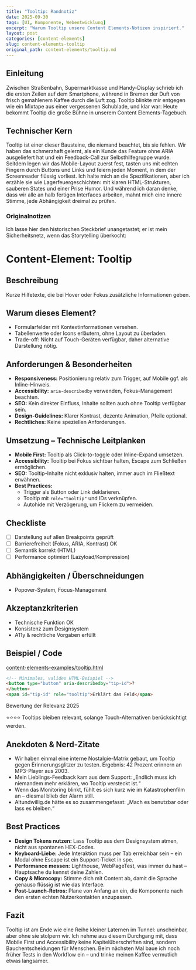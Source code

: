 ```yaml
---
title: "Tooltip: Randnotiz"
date: 2025-09-30
tags: [UI, Komponente, Webentwicklung]
excerpt: "Warum Tooltip unsere Content Elements-Notizen inspiriert."
layout: post
categories: [content-elements]
slug: content-elements-tooltip
original_path: content-elements/tooltip.md
---
```


## Einleitung
Zwischen Straßenbahn, Supermarktkasse und Handy-Display schrieb ich die ersten Zeilen auf dem Smartphone, während in Bremen der Duft von frisch gemahlenem Kaffee durch die Luft zog. Tooltip blinkte mir entgegen wie ein Mixtape aus einer vergessenen Schublade, und klar war: Heute bekommt Tooltip die große Bühne in unserem Content Elements-Tagebuch.

## Technischer Kern
Tooltip ist einer dieser Bausteine, die niemand beachtet, bis sie fehlen. Wir haben das schmerzhaft gelernt, als ein Kunde das Feature ohne ARIA ausgeliefert hat und ein Feedback-Call zur Selbsthilfegruppe wurde. Seitdem legen wir das Mobile-Layout zuerst fest, tasten uns mit echten Fingern durch Buttons und Links und feiern jeden Moment, in dem der Screenreader flüssig vorliest. Ich halte mich an die Spezifikationen, aber ich erzähle sie wie Lagerfeuergeschichten: mit klaren HTML-Strukturen, sauberen States und einer Prise Humor. Und während ich daran denke, dass wir alle an halb fertigen Interfaces arbeiten, mahnt mich eine innere Stimme, jede Abhängigkeit dreimal zu prüfen.

### Originalnotizen
Ich lasse hier den historischen Steckbrief unangetastet; er ist mein Sicherheitsnetz, wenn das Storytelling überkocht:
# Content-Element: Tooltip

## Beschreibung
Kurze Hilfetexte, die bei Hover oder Fokus zusätzliche Informationen geben.

## Warum dieses Element?
- Formularfelder mit Kontextinformationen versehen.
- Tabellenwerte oder Icons erläutern, ohne Layout zu überladen.
- Trade-off: Nicht auf Touch-Geräten verfügbar, daher alternative Darstellung nötig.

## Anforderungen & Besonderheiten
- **Responsiveness:** Positionierung relativ zum Trigger, auf Mobile ggf. als Inline-Hinweis.
- **Accessibility:** `aria-describedby` verwenden, Fokus-Management beachten.
- **SEO:** Kein direkter Einfluss, Inhalte sollten auch ohne Tooltip verfügbar sein.
- **Design-Guidelines:** Klarer Kontrast, dezente Animation, Pfeile optional.
- **Rechtliches:** Keine speziellen Anforderungen.

## Umsetzung – Technische Leitplanken
- **Mobile First:** Tooltip als Click-to-toggle oder Inline-Expand umsetzen.
- **Accessibility:** Tooltip bei Fokus sichtbar halten, Escape zum Schließen ermöglichen.
- **SEO:** Tooltip-Inhalte nicht exklusiv halten, immer auch im Fließtext erwähnen.
- **Best Practices:**
  - Trigger als Button oder Link deklarieren.
  - Tooltip mit `role="tooltip"` und IDs verknüpfen.
  - Autohide mit Verzögerung, um Flickern zu vermeiden.

## Checkliste
- [ ] Darstellung auf allen Breakpoints geprüft
- [ ] Barrierefreiheit (Fokus, ARIA, Kontrast) OK
- [ ] Semantik korrekt (HTML)
- [ ] Performance optimiert (Lazyload/Kompression)

## Abhängigkeiten / Überschneidungen
- Popover-System, Focus-Management

## Akzeptanzkriterien
- Technische Funktion OK
- Konsistenz zum Designsystem
- A11y & rechtliche Vorgaben erfüllt

## Beispiel / Code
[content-elements-examples/tooltip.html](../content-elements-examples/tooltip.html)

```html
<!-- Minimales, valides HTML-Beispiel -->
<button type="button" aria-describedby="tip-id">?
</button>
<span id="tip-id" role="tooltip">Erklärt das Feld</span>
```

Bewertung der Relevanz 2025

⭐⭐⭐⭐ Tooltips bleiben relevant, solange Touch-Alternativen berücksichtigt werden.

## Anekdoten & Nerd-Zitate
- Wir haben einmal eine interne Nostalgie-Matrix gebaut, um Tooltip gegen Erinnerungsglitzer zu testen. Ergebnis: 42 Prozent erinnern an MP3-Player aus 2003.
- Mein Lieblings-Feedback kam aus dem Support: „Endlich muss ich niemandem mehr erklären, wo Tooltip versteckt ist.“
- Wenn das Monitoring blinkt, fühlt es sich kurz wie im Katastrophenfilm an – diesmal blieb der Alarm still.
- Altundwillig.de hätte es so zusammengefasst: „Mach es benutzbar oder lass es bleiben.“

## Best Practices
- **Design Tokens nutzen:** Lass Tooltip aus dem Designsystem atmen, nicht aus spontanen HEX-Codes.
- **Keyboard-Liebe:** Jede Interaktion muss per Tab erreichbar sein – ein Modal ohne Escape ist ein Support-Ticket in spe.
- **Performance messen:** Lighthouse, WebPageTest, was immer du hast – Hauptsache du kennst deine Zahlen.
- **Copy & Microcopy:** Stimme dich mit Content ab, damit die Sprache genauso flüssig ist wie das Interface.
- **Post-Launch-Retros:** Plane von Anfang an ein, die Komponente nach den ersten echten Nutzerkontakten anzupassen.

## Fazit
Tooltip ist am Ende wie eine Reihe kleiner Laternen im Tunnel: unscheinbar, aber ohne sie stolpern wir. Ich nehme aus diesem Durchgang mit, dass Mobile First und Accessibility keine Kapitelüberschriften sind, sondern Bauchentscheidungen für Menschen. Beim nächsten Mal baue ich noch früher Tests in den Workflow ein – und trinke meinen Kaffee vermutlich etwas langsamer.
